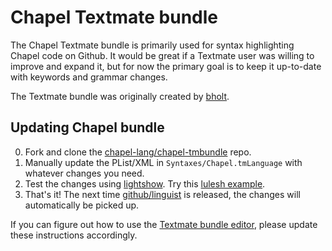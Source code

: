Chapel Textmate bundle
======================

The Chapel Textmate bundle is primarily used for syntax highlighting Chapel
code on Github. It would be great if a Textmate user was willing to improve and
expand it, but for now the primary goal is to keep it up-to-date with keywords
and grammar changes.

The Textmate bundle was originally created by [bholt][0].

[0]: https://github.com/bholt

Updating Chapel bundle
----------------------

0. Fork and clone the [chapel-lang/chapel-tmbundle][1] repo.
0. Manually update the PList/XML in `Syntaxes/Chapel.tmLanguage` with whatever
   changes you need.
0. Test the changes using [lightshow][4]. Try this [lulesh example][5].
0. That's it! The next time [github/linguist][2] is released, the changes will
   automatically be picked up.

[1]: https://github.com/chapel-lang/chapel-tmbundle
[2]: https://github.com/github/linguist
[4]: https://github-lightshow.herokuapp.com/
[5]: https://github-lightshow.herokuapp.com/?utf8=%E2%9C%93&scope=from-url&grammar_url=https%3A%2F%2Fgithub.com%2Fchapel-lang%2Fchapel-tmbundle%2Fblob%2Fmaster%2FSyntaxes%2FChapel.tmLanguage&grammar_text=&code_source=from-url&code_url=https%3A%2F%2Fgithub.com%2Fchapel-lang%2Fchapel%2Fblob%2Fmaster%2Ftest%2Frelease%2Fexamples%2Fbenchmarks%2Flulesh%2Flulesh.chpl&code=

If you can figure out how to use the [Textmate bundle editor][3], please update
these instructions accordingly.

[3]: https://manual.macromates.com/en/bundles
